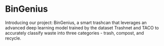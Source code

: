 # BinGenius
Introducing our project: BinGenius, a smart trashcan that leverages an advanced deep learning model trained by the dataset Trashnet and TACO to accurately classify waste into three categories - trash, compost, and recycle.
